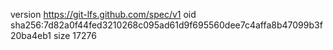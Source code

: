 version https://git-lfs.github.com/spec/v1
oid sha256:7d82a0f44fed3210268c095ad61d9f695560dee7c4affa8b47099b3f20ba4eb1
size 17276
